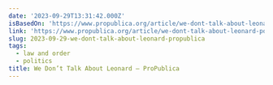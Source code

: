 ```yaml
---
date: '2023-09-29T13:31:42.000Z'
isBasedOn: 'https://www.propublica.org/article/we-dont-talk-about-leonard-podcast'
link: 'https://www.propublica.org/article/we-dont-talk-about-leonard-podcast'
slug: 2023-09-29-we-dont-talk-about-leonard-propublica
tags:
  - law and order
  - politics
title: We Don’t Talk About Leonard — ProPublica
---
```


